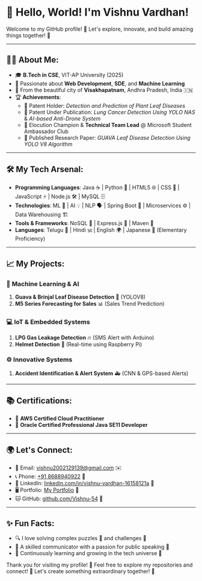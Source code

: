 # 👋 Hello, World! I'm  Vishnu Vardhan!

Welcome to my GitHub profile! 🚀 Let's explore, innovate, and build amazing things together! 🌟

---

## 👨‍💻 About Me:
- 🎓 **B.Tech in CSE**, VIT-AP University (2025) 
- 💼 Passionate about **Web Development**, **SDE**, and **Machine Learning**
- 📍 From the beautiful city of **Visakhapatnam**, Andhra Pradesh, India 🇮🇳
- 🏆 **Achievements**: 
  - 🌟 Patent Holder: *Detection and Prediction of Plant Leaf Diseases*
  - 🌟 Patent Under Publication: *Lung Cancer Detection Using YOLO NAS* & *AI-based Anti-Drone System*
  - 🥇 Elocution Champion & **Technical Team Lead** @ Microsoft Student Ambassador Club
  - 📜 Published Research Paper: *GUAVA Leaf Disease Detection Using YOLO V8 Algorithm*

---

## 🛠️ My Tech Arsenal:
- **Programming Languages**: Java ☕ | Python 🐍 | HTML5 🌐 | CSS 🎨 | JavaScript ⚡ | Node.js 🛠️ | MySQL 🗄️
- **Technologies**: ML 🤖 | AI 💡 | NLP 🗣️ | Spring Boot 🌱 | Microservices ⚙️ | Data Warehousing 🏗️
- **Tools & Frameworks**: NoSQL 📂 | Express.js 🚀 | Maven 🧰
- **Languages**: Telugu 🌟 | Hindi 🕉️ | English 🌍 | Japanese 🎌 (Elementary Proficiency)

---

## 📈 My Projects:

### 🚀 **Machine Learning & AI**
1. **Guava & Brinjal Leaf Disease Detection** 🌿 (YOLOV8)
2. **M5 Series Forecasting for Sales** 📊 (Sales Trend Prediction)

### 💻 **IoT & Embedded Systems**
1. **LPG Gas Leakage Detection** 🔥 (SMS Alert with Arduino)
2. **Helmet Detection** 🛵 (Real-time using Raspberry Pi)

### ⚙️ **Innovative Systems**
1. **Accident Identification & Alert System** 🚑 (CNN & GPS-based Alerts)

---

## 📚 Certifications:
- 🏅 **AWS Certified Cloud Practitioner**
- 🏅 **Oracle Certified Professional Java SE11 Developer**

---

## 🌍 Let's Connect:
- 📧 Email: [vishnu2002129139@gmail.com](mailto:vishnu2002129139@gmail.com) ✉️
- 📞 Phone: [+91 8688940922](tel:+918688940922) 📱
- 🔗 LinkedIn: [linkedin.com/in/vishnu-vardhan-16158121a](https://linkedin.com/in/vishnu-vardhan-16158121a) 💼
- 🖥️ Portfolio: [My Portfolio](https://64fyyn957aded2209b0b69574e2c--peppy-frangjjipane-5466a6.netlify.app/) 🌟
- 🐱 GitHub: [github.com/Vishnu-54](https://github.com/Vishnu-54) 🚀

---

## ✨ Fun Facts:
- 🔍 I love solving complex puzzles 🧩 and challenges 🚀
- 📢 A skilled communicator with a passion for public speaking 🎤
- 🌱 Continuously learning and growing in the tech universe 🌌

Thank you for visiting my profile! 💖 Feel free to explore my repositories and connect! 🤝 Let's create something extraordinary together! 🚀
